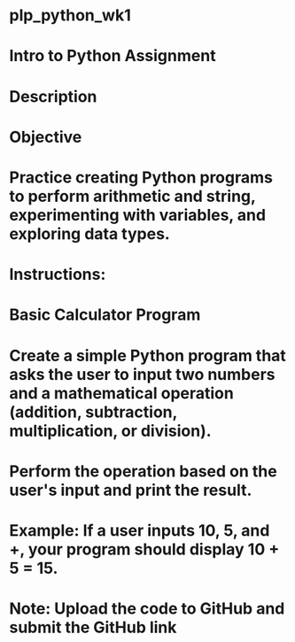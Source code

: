 # plp_python_wk1
# Intro to Python Assignment
# Description
# Objective

# Practice creating Python programs to perform arithmetic and string, experimenting with variables, and exploring data types.
# Instructions:

# Basic Calculator Program

# Create a simple Python program that asks the user to input two numbers and a mathematical operation (addition, subtraction, multiplication, or division).
# Perform the operation based on the user's input and print the result.
# Example: If a user inputs 10, 5, and +, your program should display 10 + 5 = 15.



# Note: Upload the code to GitHub and submit the GitHub link

